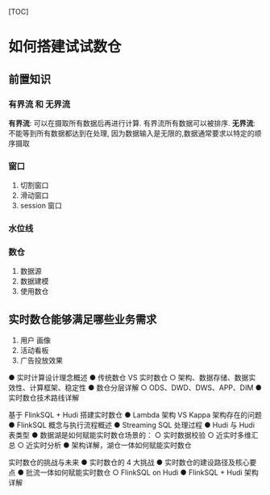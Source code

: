 [TOC]
# 如何搭建试试数仓
## 前置知识
### 有界流 和  无界流
**有界流**: 可以在摄取所有数据后再进行计算. 有界流所有数据可以被排序. 
**无界流**: 不能等到所有数据都达到在处理, 因为数据输入是无限的,数据通常要求以特定的顺序摄取

### 窗口
1. 切割窗口
2. 滑动窗口
3. session 窗口

### 水位线

### 数仓
1. 数据源
2. 数据建模
3. 使用数仓

## 实时数仓能够满足哪些业务需求
1. 用户 画像
2. 活动看板
3. 广告投放效果

● 实时计算设计理念概述
● 传统数仓 VS 实时数仓
○ 架构、数据存储、数据实效性、计算框架、稳定性
● 数仓分层详解
○ ODS、DWD、DWS、APP、DIM
● 实时数仓技术路线详解
 
基于 FlinkSQL + Hudi 搭建实时数仓
● Lambda 架构 VS Kappa 架构存在的问题
● FlinkSQL 概念与执行流程概述
● Streaming SQL 处理过程
● Hudi 与 Hudi 表类型
● 数据湖是如何赋能实时数仓场景的：
○ 实时数据校验
○ 近实时多维汇总
○ 近实时分析
● 架构详解，湖仓一体如何赋能实时数仓

实时数仓的挑战与未来
● 实时数仓的 4 大挑战
● 实时数仓的建设路径及核心要点
● 批流一体如何赋能实时数仓
○ FlinkSQL on Hudi
● FlinkSQL + Hudi 架构详解

